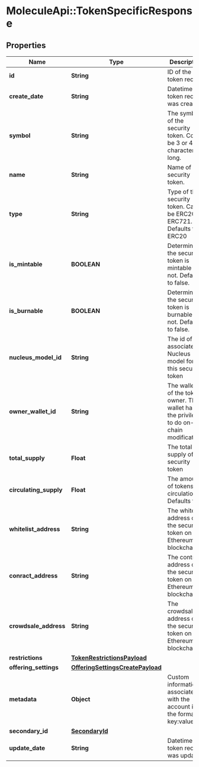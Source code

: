 # MoleculeApi::TokenSpecificResponse

## Properties
Name | Type | Description | Notes
------------ | ------------- | ------------- | -------------
**id** | **String** | ID of the token record | [optional] 
**create_date** | **String** | Datetime the token record was created | [optional] 
**symbol** | **String** | The symbol of the security token. Could be 3 or 4 characters long. | 
**name** | **String** | Name of the security token. | 
**type** | **String** | Type of the security token. Can be ERC20 or ERC721. Defaults to ERC20 | [optional] [default to &#39;ERC20&#39;]
**is_mintable** | **BOOLEAN** | Determines if the security token is mintable or not. Defaults to false. | [optional] [default to false]
**is_burnable** | **BOOLEAN** | Determines if the security token is burnable or not. Defaults to false. | [optional] [default to false]
**nucleus_model_id** | **String** | The id of the associated Nucleus model for this security token | 
**owner_wallet_id** | **String** | The wallet id of the token owner. This wallet has the privileges to do on-chain modifications | 
**total_supply** | **Float** | The total supply of the security token | 
**circulating_supply** | **Float** | The amount of tokens in circulation. Defaults to 0 | [optional] 
**whitelist_address** | **String** | The whitelist address of the security token on the Ethereum blockchain | [optional] 
**conract_address** | **String** | The contract address of the security token on the Ethereum blockchain | [optional] 
**crowdsale_address** | **String** | The crowdsale address of the security token on the Ethereum blockchain | [optional] 
**restrictions** | [**TokenRestrictionsPayload**](TokenRestrictionsPayload.md) |  | [optional] 
**offering_settings** | [**OfferingSettingsCreatePayload**](OfferingSettingsCreatePayload.md) |  | [optional] 
**metadata** | **Object** | Custom information associated with the account in the format key:value | [optional] 
**secondary_id** | [**SecondaryId**](SecondaryId.md) |  | [optional] 
**update_date** | **String** | Datetime the token record was updated | [optional] 


